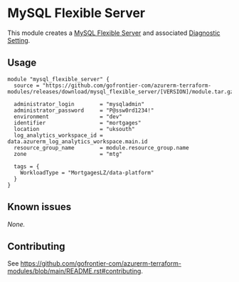 # MySQL Flexible Server

This module creates a [MySQL Flexible Server](https://registry.terraform.io/providers/hashicorp/azurerm/latest/docs/resources/mysql_flexible_server) and associated [Diagnostic Setting](https://registry.terraform.io/providers/hashicorp/azurerm/latest/docs/resources/monitor_diagnostic_setting).

## Usage

```hcl
module "mysql_flexible_server" {
  source = "https://github.com/gofrontier-com/azurerm-terraform-modules/releases/download/mysql_flexible_server/[VERSION]/module.tar.gz//src"

  administrator_login        = "mysqladmin"
  administrator_password     = "P@ssw0rd1234!"
  environment                = "dev"
  identifier                 = "mortgages"
  location                   = "uksouth"
  log_analytics_workspace_id = data.azurerm_log_analytics_workspace.main.id
  resource_group_name        = module.resource_group.name
  zone                       = "mtg"

  tags = {
    WorkloadType = "MortgagesLZ/data-platform"
  }
}
```

## Known issues

_None._

## Contributing

See <https://github.com/gofrontier-com/azurerm-terraform-modules/blob/main/README.rst#contributing>.
